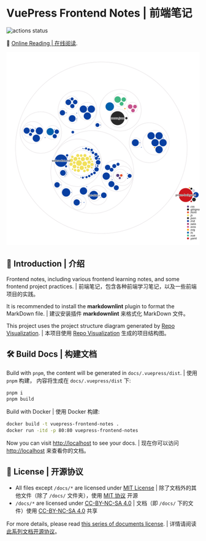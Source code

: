 # VuePress Frontend Notes | 前端笔记

![actions status](https://img.shields.io/github/actions/workflow/status/Sun-ZhenXing/vuepress-frontend-notes/deploy-docs.yml?branch=main)

🚀 [Online Reading | 在线阅读](https://blog.alexsun.top/vuepress-frontend-notes/).

![project diagram](./diagram.svg)

## 📖 Introduction | 介绍

Frontend notes, including various frontend learning notes, and some frontend project practices. | 前端笔记，包含各种前端学习笔记，以及一些前端项目的实践。

It is recommended to install the **markdownlint** plugin to format the MarkDown file. | 建议安装插件 **markdownlint** 来格式化 MarkDown 文件。

This project uses the project structure diagram generated by [Repo Visualization](https://githubnext.com/projects/repo-visualization/). | 本项目使用 [Repo Visualization](https://githubnext.com/projects/repo-visualization/) 生成的项目结构图。

## 🛠️ Build Docs | 构建文档

Build with `pnpm`, the content will be generated in `docs/.vuepress/dist`. | 使用 `pnpm` 构建， 内容将生成在 `docs/.vuepress/dist` 下:

```bash
pnpm i
pnpm build
```

Build with Docker | 使用 Docker 构建:

```bash
docker build -t vuepress-frontend-notes .
docker run -itd -p 80:80 vuepress-frontend-notes
```

Now you can visit <http://localhost> to see your docs. | 现在你可以访问 <http://localhost> 来查看你的文档。

## 📜 License | 开源协议

- All files except `/docs/*` are licensed under [MIT License](https://mit-license.org/) | 除了文档外的其他文件（除了 `/docs/` 文件夹），使用 [MIT 协议](https://mit-license.org/) 开源
- `/docs/*` are licensed under [CC-BY-NC-SA 4.0](https://creativecommons.org/licenses/by-nc-sa/4.0/) | 文档（即 `/docs/` 下的文件）使用 [CC-BY-NC-SA 4.0](https://creativecommons.org/licenses/by-nc-sa/4.0/) 共享

For more details, please read [this series of documents license](https://github.com/Sun-ZhenXing/Sun-ZhenXing.github.io#%E5%BC%80%E6%BA%90%E5%8D%8F%E8%AE%AE). | 详情请阅读 [此系列文档开源协议](https://github.com/Sun-ZhenXing/Sun-ZhenXing.github.io#%E5%BC%80%E6%BA%90%E5%8D%8F%E8%AE%AE)。
